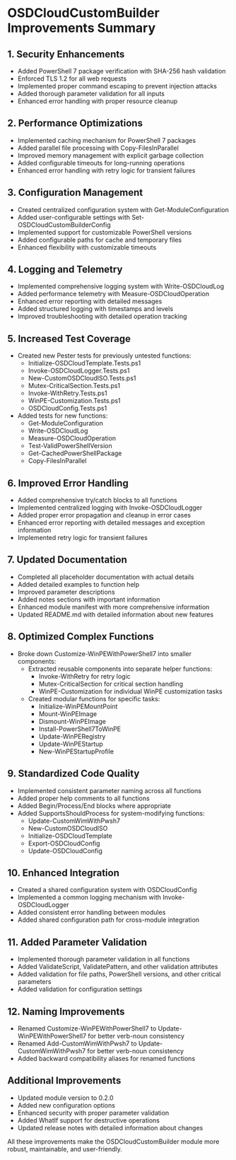 # OSDCloudCustomBuilder Improvements Summary

## 1. Security Enhancements

- Added PowerShell 7 package verification with SHA-256 hash validation
- Enforced TLS 1.2 for all web requests
- Implemented proper command escaping to prevent injection attacks
- Added thorough parameter validation for all inputs
- Enhanced error handling with proper resource cleanup

## 2. Performance Optimizations

- Implemented caching mechanism for PowerShell 7 packages
- Added parallel file processing with Copy-FilesInParallel
- Improved memory management with explicit garbage collection
- Added configurable timeouts for long-running operations
- Enhanced error handling with retry logic for transient failures

## 3. Configuration Management

- Created centralized configuration system with Get-ModuleConfiguration
- Added user-configurable settings with Set-OSDCloudCustomBuilderConfig
- Implemented support for customizable PowerShell versions
- Added configurable paths for cache and temporary files
- Enhanced flexibility with customizable timeouts

## 4. Logging and Telemetry

- Implemented comprehensive logging system with Write-OSDCloudLog
- Added performance telemetry with Measure-OSDCloudOperation
- Enhanced error reporting with detailed messages
- Added structured logging with timestamps and levels
- Improved troubleshooting with detailed operation tracking

## 5. Increased Test Coverage

- Created new Pester tests for previously untested functions:
  - Initialize-OSDCloudTemplate.Tests.ps1
  - Invoke-OSDCloudLogger.Tests.ps1
  - New-CustomOSDCloudISO.Tests.ps1
  - Mutex-CriticalSection.Tests.ps1
  - Invoke-WithRetry.Tests.ps1
  - WinPE-Customization.Tests.ps1
  - OSDCloudConfig.Tests.ps1
- Added tests for new functions:
  - Get-ModuleConfiguration
  - Write-OSDCloudLog
  - Measure-OSDCloudOperation
  - Test-ValidPowerShellVersion
  - Get-CachedPowerShellPackage
  - Copy-FilesInParallel

## 6. Improved Error Handling

- Added comprehensive try/catch blocks to all functions
- Implemented centralized logging with Invoke-OSDCloudLogger
- Added proper error propagation and cleanup in error cases
- Enhanced error reporting with detailed messages and exception information
- Implemented retry logic for transient failures

## 7. Updated Documentation

- Completed all placeholder documentation with actual details
- Added detailed examples to function help
- Improved parameter descriptions
- Added notes sections with important information
- Enhanced module manifest with more comprehensive information
- Updated README.md with detailed information about new features

## 8. Optimized Complex Functions

- Broke down Customize-WinPEWithPowerShell7 into smaller components:
  - Extracted reusable components into separate helper functions:
    - Invoke-WithRetry for retry logic
    - Mutex-CriticalSection for critical section handling
    - WinPE-Customization for individual WinPE customization tasks
  - Created modular functions for specific tasks:
    - Initialize-WinPEMountPoint
    - Mount-WinPEImage
    - Dismount-WinPEImage
    - Install-PowerShell7ToWinPE
    - Update-WinPERegistry
    - Update-WinPEStartup
    - New-WinPEStartupProfile

## 9. Standardized Code Quality

- Implemented consistent parameter naming across all functions
- Added proper help comments to all functions
- Added Begin/Process/End blocks where appropriate
- Added SupportsShouldProcess for system-modifying functions:
  - Update-CustomWimWithPwsh7
  - New-CustomOSDCloudISO
  - Initialize-OSDCloudTemplate
  - Export-OSDCloudConfig
  - Update-OSDCloudConfig

## 10. Enhanced Integration

- Created a shared configuration system with OSDCloudConfig
- Implemented a common logging mechanism with Invoke-OSDCloudLogger
- Added consistent error handling between modules
- Added shared configuration path for cross-module integration

## 11. Added Parameter Validation

- Implemented thorough parameter validation in all functions
- Added ValidateScript, ValidatePattern, and other validation attributes
- Added validation for file paths, PowerShell versions, and other critical parameters
- Added validation for configuration settings

## 12. Naming Improvements

- Renamed Customize-WinPEWithPowerShell7 to Update-WinPEWithPowerShell7 for better verb-noun consistency
- Renamed Add-CustomWimWithPwsh7 to Update-CustomWimWithPwsh7 for better verb-noun consistency
- Added backward compatibility aliases for renamed functions

## Additional Improvements

- Updated module version to 0.2.0
- Added new configuration options
- Enhanced security with proper parameter validation
- Added WhatIf support for destructive operations
- Updated release notes with detailed information about changes

All these improvements make the OSDCloudCustomBuilder module more robust, maintainable, and user-friendly.
